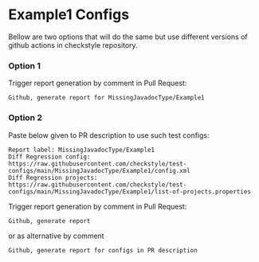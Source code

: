 # Example1 Configs

Bellow are two options that will do the same but use different versions
of github actions in checkstyle repository.


### Option 1
Trigger report generation by comment in Pull Request:
```
Github, generate report for MissingJavadocType/Example1
```

### Option 2

Paste below given to PR description to use such test configs:
```
Report label: MissingJavadocType/Example1
Diff Regression config: https://raw.githubusercontent.com/checkstyle/test-configs/main/MissingJavadocType/Example1/config.xml
Diff Regression projects: https://raw.githubusercontent.com/checkstyle/test-configs/main/MissingJavadocType/Example1/list-of-projects.properties
```

Trigger report generation by comment in Pull Request:
```
Github, generate report
```
or as alternative by comment
```
Github, generate report for configs in PR description
```
